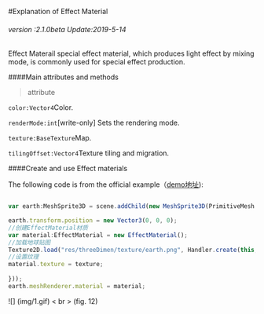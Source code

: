 #Explanation of Effect Material

###### *version :2.1.0beta   Update:2019-5-14*

Effect Materail special effect material, which produces light effect by mixing mode, is commonly used for special effect production.

####Main attributes and methods

> attribute

`color:Vector4`Color.

`renderMode:int`[write-only] Sets the rendering mode.

`texture:BaseTexture`Map.

`tilingOffset:Vector4`Texture tiling and migration.

####Create and use Effect materials

The following code is from the official example（[demo地址](https://layaair.ldc.layabox.com/demo2/?language=ch&category=3d&group=Material&name=EffectMaterialDemo)):


```typescript

var earth:MeshSprite3D = scene.addChild(new MeshSprite3D(PrimitiveMesh.createSphere())) as MeshSprite3D;

earth.transform.position = new Vector3(0, 0, 0);
//创建EffectMaterial材质
var material:EffectMaterial = new EffectMaterial();
//加载地球贴图
Texture2D.load("res/threeDimen/texture/earth.png", Handler.create(this, function(texture:Texture2D):void {
//设置纹理
material.texture = texture;
    
}));
earth.meshRenderer.material = material;
```


![] (img/1.gif) < br > (fig. 12)

